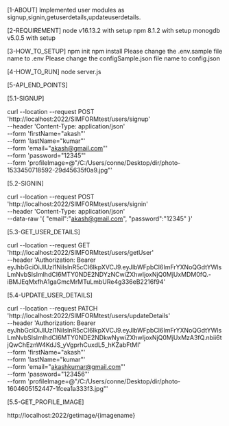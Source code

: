 [1-ABOUT] 
Implemented user modules as signup,signin,getuserdetails,updateuserdetails.

[2-REQUIREMENT]
node v16.13.2 with setup
npm 8.1.2 with setup
monogdb v5.0.5 with setup

[3-HOW_TO_SETUP]
npm init
npm install
Please change the .env.sample file name to .env
Please change the configSample.json file name to config.json

[4-HOW_TO_RUN]
node server.js

[5-API_END_POINTS]

[5.1-SIGNUP]

curl --location --request POST 'http://localhost:2022/SIMFORMtest/users/signup' \
--header 'Content-Type: application/json' \
--form 'firstName="akash"' \
--form 'lastName="kumar"' \
--form 'email="akash@gmail.com"' \
--form 'password="12345"' \
--form 'profileImage=@"/C:/Users/conne/Desktop/dir/photo-1533450718592-29d45635f0a9.jpg"'
  
[5.2-SIGNIN]

 curl --location --request POST 'http://localhost:2022/SIMFORMtest/users/signin' \
--header 'Content-Type: application/json' \
--data-raw '{
    "email":"akash@gmail.com",
    "password":"12345"
}'

[5.3-GET_USER_DETAILS]

curl --location --request GET 'http://localhost:2022/SIMFORMtest/users/getUser' \
--header 'Authorization: Bearer eyJhbGciOiJIUzI1NiIsInR5cCI6IkpXVCJ9.eyJlbWFpbCI6ImFrYXNoQGdtYWlsLmNvbSIsImlhdCI6MTY0NDE2NDYzNCwiZXhwIjoxNjQ0MjUxMDM0fQ.-iBMJEqMxfhA1gaGmcMrMTuLmbURe4g336eB2216f94'

[5.4-UPDATE_USER_DETAILS]

curl --location --request PATCH 'http://localhost:2022/SIMFORMtest/users/updateDetails' \
--header 'Authorization: Bearer eyJhbGciOiJIUzI1NiIsInR5cCI6IkpXVCJ9.eyJlbWFpbCI6ImFrYXNoQGdtYWlsLmNvbSIsImlhdCI6MTY0NDE2NDkwNywiZXhwIjoxNjQ0MjUxMzA3fQ.nbii6tjQwChEznW4KdJS_yVgprhCuxdL5_hKZabFtMI' \
--form 'firstName="akash"' \
--form 'lastName="kumar"' \
--form 'email="akashkumar@gmail.com"' \
--form 'password="123456"' \
--form 'profileImage=@"/C:/Users/conne/Desktop/dir/photo-1604605152447-1fcea1a333f3.jpg"'

[5.5-GET_PROFILE_IMAGE]

http://localhost:2022/getimage/{imagename}

